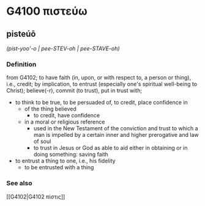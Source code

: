 # G4100 πιστεύω

## pisteúō

_(pist-yoo'-o | pee-STEV-oh | pee-STAVE-oh)_

### Definition

from G4102; to have faith (in, upon, or with respect to, a person or thing), i.e., credit; by implication, to entrust (especially one's spiritual well-being to Christ); believe(-r), commit (to trust), put in trust with; 

- to think to be true, to be persuaded of, to credit, place confidence in
  - of the thing believed
    - to credit, have confidence
  - in a moral or religious reference
    - used in the New Testament of the conviction and trust to which a man is impelled by a certain inner and higher prerogative and law of soul
    - to trust in Jesus or God as able to aid either in obtaining or in doing something: saving faith
- to entrust a thing to one, i.e., his fidelity
  - to be entrusted with a thing

### See also

[[G4102|G4102 πίστις]]
